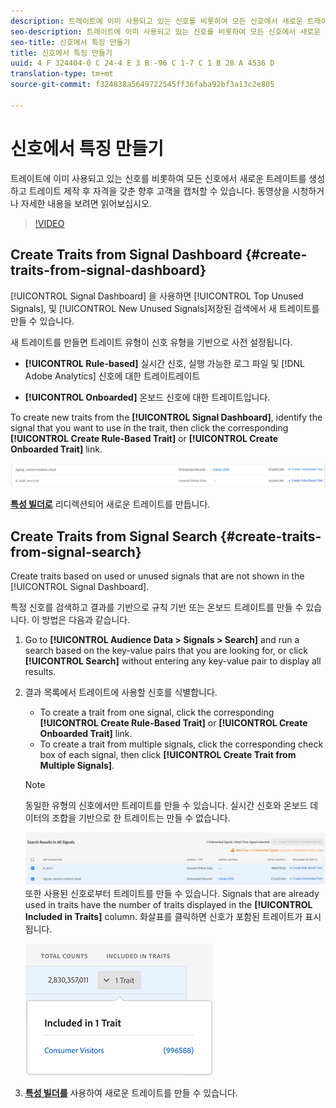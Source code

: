```yaml
---
description: 트레이트에 이미 사용되고 있는 신호를 비롯하여 모든 신호에서 새로운 트레이트를 생성하고 트레이트 제작 후 자격을 갖춘 향후 고객을 캡처할 수 있습니다.
seo-description: 트레이트에 이미 사용되고 있는 신호를 비롯하여 모든 신호에서 새로운 트레이트를 생성하고 트레이트 제작 후 자격을 갖춘 향후 고객을 캡처할 수 있습니다.
seo-title: 신호에서 특징 만들기
title: 신호에서 특징 만들기
uuid: 4 F 324404-0 C 24-4 E 3 B -96 C 1-7 C 1 B 28 A 4536 D
translation-type: tm+mt
source-git-commit: f324838a5649722545ff36faba92bf3a13c2e805

---
```



# 신호에서 특징 만들기

트레이트에 이미 사용되고 있는 신호를 비롯하여 모든 신호에서 새로운 트레이트를 생성하고 트레이트 제작 후 자격을 갖춘 향후 고객을 캡처할 수 있습니다. 동영상을 시청하거나 자세한 내용을 보려면 읽어보십시오.

>[!VIDEO](https://video.tv.adobe.com/v/25169/?quality=12&captions=kor)

## Create Traits from Signal Dashboard {#create-traits-from-signal-dashboard}

[!UICONTROL Signal Dashboard] 을 사용하면 [!UICONTROL Top Unused Signals], 및 [!UICONTROL New Unused Signals]저장된 검색에서 새 트레이트를 만들 수 있습니다.

새 트레이트를 만들면 트레이트 유형이 신호 유형을 기반으로 사전 설정됩니다.

* **[!UICONTROL Rule-based]** 실시간 신호, 실행 가능한 로그 파일 및 [!DNL Adobe Analytics] 신호에 대한 트레이트레이트

* **[!UICONTROL Onboarded]** 온보드 신호에 대한 트레이트입니다.

To create new traits from the **[!UICONTROL Signal Dashboard]**, identify the signal that you want to use in the trait, then click the corresponding **[!UICONTROL Create Rule-Based Trait]** or **[!UICONTROL Create Onboarded Trait]** link.

![](assets/signals-create-trait.png)

**[특성 빌더로](../../features/traits/about-trait-builder.md)** 리디렉션되어 새로운 트레이트를 만듭니다.

## Create Traits from Signal Search {#create-traits-from-signal-search}

Create traits based on used or unused signals that are not shown in the [!UICONTROL Signal Dashboard].

특정 신호를 검색하고 결과를 기반으로 규칙 기반 또는 온보드 트레이트를 만들 수 있습니다. 이 방법은 다음과 같습니다.

1. Go to **[!UICONTROL Audience Data > Signals > Search]** and run a search based on the key-value pairs that you are looking for, or click **[!UICONTROL Search]** without entering any key-value pair to display all results.
2. 결과 목록에서 트레이트에 사용할 신호를 식별합니다.
   * To create a trait from one signal, click the corresponding **[!UICONTROL Create Rule-Based Trait]** or **[!UICONTROL Create Onboarded Trait]** link.
   * To create a trait from multiple signals, click the corresponding check box of each signal, then click **[!UICONTROL Create Trait from Multiple Signals]**.
   >[!NOTE]
   >동일한 유형의 신호에서만 트레이트를 만들 수 있습니다. 실시간 신호와 온보드 데이터의 조합을 기반으로 한 트레이트는 만들 수 없습니다.
   >
   > ![](assets/signals-create-trait-search.png)
   >또한 사용된 신호로부터 트레이트를 만들 수 있습니다. Signals that are already used in traits have the number of traits displayed in the **[!UICONTROL Included in Traits]** column. 화살표를 클릭하면 신호가 포함된 트레이트가 표시됩니다.
   >
   >![](assets/signals-used-traits.png)

3. **[특성 빌더를](../../features/traits/about-trait-builder.md)** 사용하여 새로운 트레이트를 만들 수 있습니다.
